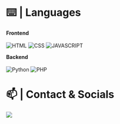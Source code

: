 

# ⌨️ | Languages

<b>Frontend<br><br></b>
![HTML](https://img.shields.io/badge/-HTML-f36619?&style=for-the-badge&logo=html5&logoColor=white)
![CSS](https://img.shields.io/badge/-CSS3-264de4?&style=for-the-badge&logo=css3&logoColor=white)
![JAVASCRIPT](https://img.shields.io/badge/-javascript-f7df1e?&style=for-the-badge&logo=javascript&logoColor=black)

<b>Backend<br><br></b>
![Python](https://img.shields.io/badge/-python-3771a2?&style=for-the-badge&logo=python&logoColor=white)
![PHP](https://img.shields.io/badge/-PHP-4f5b93?&style=for-the-badge&logo=php&logoColor=white)



# 📫 | Contact & Socials
<p>
<a href="https://t.me/stehack" target="_blank"><img src="https://img.shields.io/badge/-telegram-2487d4?style=for-the-badge&logo=telegram&logoColor=white">
</p>
